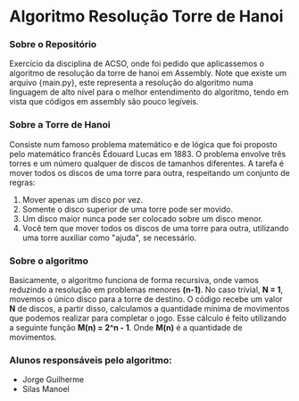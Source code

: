 # Algoritmo Resolução Torre de Hanoi

### Sobre o Repositório
Exercício da disciplina de ACSO, onde foi pedido que aplicassemos o algoritmo de resolução da torre de hanoi em Assembly. Note que existe um arquivo {main.py}, este representa a resolução do algoritmo numa linguagem de alto nível para o melhor entendimento do algoritmo, tendo em vista que códigos em assembly são pouco legíveis.

### Sobre a Torre de Hanoi
Consiste num famoso problema matemático e de lógica que foi proposto pelo matemático francês Édouard Lucas em 1883. O problema envolve três torres e um número qualquer de discos de tamanhos diferentes. A tarefa é mover todos os discos de uma torre para outra, respeitando um conjunto de regras:

1. Mover apenas um disco por vez.
2. Somente o disco superior de uma torre pode ser movido.
3. Um disco maior nunca pode ser colocado sobre um disco menor.
4. Você tem que mover todos os discos de uma torre para outra, utilizando uma torre auxiliar como "ajuda", se necessário.

### Sobre o algoritmo
Basicamente, o algoritmo funciona de forma recursiva, onde vamos reduzindo a resolução em problemas menores **(n-1)**. No caso trivial, **N = 1**, movemos o único disco para a torre de destino. O código recebe um valor **N** de discos, a partir disso, calculamos a quantidade mínima de movimentos que podemos realizar para completar o jogo. Esse cálculo é feito utilizando a seguinte função **M(n) = 2^n - 1**. Onde **M(n)** é a quantidade de movimentos.

### Alunos responsáveis pelo algoritmo:
- Jorge Guilherme
- Silas Manoel
